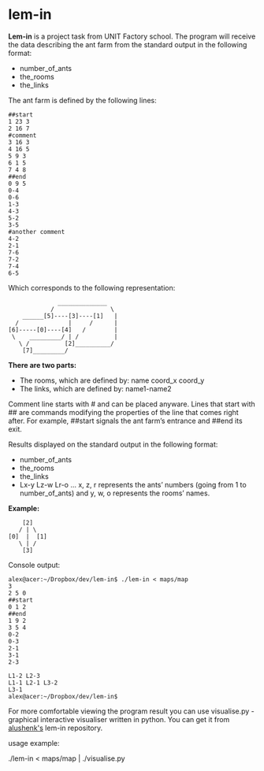 # lem-in

**Lem-in** is a project task from UNIT Factory school. The program will receive the data describing the ant farm from the standard output in the following format:
   * number_of_ants
   * the_rooms
   * the_links

The ant farm is defined by the following lines:

    ##start
    1 23 3
    2 16 7
    #comment
    3 16 3
    4 16 5
    5 9 3
    6 1 5
    7 4 8
    ##end
    0 9 5
    0-4
    0-6
    1-3
    4-3
    5-2
    3-5
    #another comment
    4-2
    2-1
    7-6
    7-2
    7-4
    6-5
Which corresponds to the following representation:

                  ______________
                /                \
        ______[5]----[3]----[1]   |
      /              |     /      |
    [6]-----[0]----[4]   /        |
     \    _________/ | /          |
       \ /          [2]__________/
        [7]_________/

**There are two parts:**
  - The rooms, which are defined by: name coord_x coord_y
  - The links, which are defined by: name1-name2

Comment line starts with # and can be placed anyware. Lines that start with ## are commands modifying the properties of the line that comes right after. For example, ##start signals the ant farm’s entrance and ##end its exit.

Results displayed on the standard output in the following format:
* number_of_ants
* the_rooms
* the_links
* Lx-y Lz-w Lr-o ...
x, z, r represents the ants’ numbers (going from 1 to number_of_ants) and y,
w, o represents the rooms’ names.


**Example:**

        [2]
       / | \
    [0]  |  [1]
       \ | /
        [3]

Console output:

    alex@acer:~/Dropbox/dev/lem-in$ ./lem-in < maps/map
    3
    2 5 0
    ##start
    0 1 2
    ##end
    1 9 2
    3 5 4
    0-2
    0-3
    2-1
    3-1
    2-3

    L1-2 L2-3
    L1-1 L2-1 L3-2
    L3-1
    alex@acer:~/Dropbox/dev/lem-in$

For more comfortable viewing the program result you can use visualise.py - graphical interactive visualiser written in python. You can get it from 
[alushenk's](https://github.com/alushenk/lem_python_in) lem-in repository.

usage example:

./lem-in < maps/map | ./visualise.py
